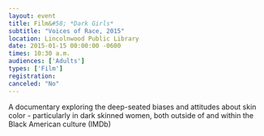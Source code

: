 ```yaml
---
layout: event
title: Film&#58; *Dark Girls*
subtitle: "Voices of Race, 2015"
location: Lincolnwood Public Library
date: 2015-01-15 00:00:00 -0600
times: 10:30 a.m.
audiences: ['Adults']
types: ['Film']
registration: 
canceled: "No"
---
```

A documentary exploring the deep-seated biases and attitudes about skin color - particularly in dark skinned women, both outside of and within the Black American culture (IMDb)
